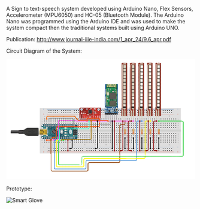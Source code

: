 A Sign to text-speech system developed using Arduino Nano, Flex Sensors, Accelerometer (MPU6050) and HC-05 (Bluetooth Module). 
The Arduino Nano was programmed using the Arduino IDE and was used to make the system compact then the traditional systems built using Arduino UNO.

Publication: http://www.journal-iiie-india.com/1_apr_24/9.6_apr.pdf

Circuit Diagram of the System:

![Circuit Diagram of the System](https://github.com/lokhandevishant/Gesture-Vocalizer/blob/main/Circuit%20Diagram.png)
   
   
Prototype:

![Smart Glove]()

